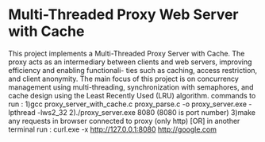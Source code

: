 # Multi-Threaded Proxy Web Server with Cache
This project implements a Multi-Threaded Proxy Server with Cache. The proxy acts as an
intermediary between clients and web servers, improving efficiency and enabling functionali-
ties such as caching, access restriction, and client anonymity. The main focus of this project
is on concurrency management using multi-threading, synchronization with semaphores, and
cache design using the Least Recently Used (LRU) algorithm.
commands to run :
1)gcc proxy_server_with_cache.c proxy_parse.c -o proxy_server.exe -lpthread -lws2_32
2)./proxy_server.exe 8080 (8080 is port number)
3)make any requests in browser connected to proxy (only http) 
 [OR] 
 in another terminal run :
 curl.exe -x http://127.0.0.1:8080 http://google.com



